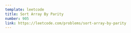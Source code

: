 ```yaml
---
template: leetcode
title: Sort Array By Parity
number: 905
link: https://leetcode.com/problems/sort-array-by-parity
---
```

